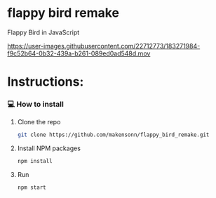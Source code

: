 # flappy bird remake
Flappy Bird in JavaScript

https://user-images.githubusercontent.com/22712773/183271984-f9c52b64-0b32-439a-b261-089ed0ad548d.mov


# Instructions:

### 💻 How to install

1. Clone the repo
   ```sh
   git clone https://github.com/makensonn/flappy_bird_remake.git
   ```
1. Install NPM packages
   ```sh
   npm install
   ```

1. Run
   ```sh
   npm start
   ```
   
 ### 
